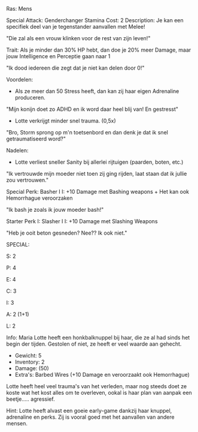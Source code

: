 Ras: Mens

Special Attack: Genderchanger
	Stamina Cost: 2
	Description: Je kan een specifiek deel van je tegenstander aanvallen met Melee!

"Die zal als een vrouw klinken voor de rest van zijn leven!"

Trait: Als je minder dan 30% HP hebt, dan doe je 20% meer Damage, maar jouw Intelligence en Perceptie gaan naar 1

"Ik dood iedereen die zegt dat je niet kan delen door 0!"

Voordelen:

- Als ze meer dan 50 Stress heeft, dan kan zij haar eigen Adrenaline produceren.

"Mijn konijn doet zo ADHD en ik word daar heel blij van! En gestresst"

- Lotte verkrijgt minder snel trauma. (0,5x)

"Bro, Storm sprong op m'n toetsenbord en dan denk je dat ik snel getraumatiseerd word?"

Nadelen:

- Lotte verliest sneller Sanity bij allerlei rijtuigen (paarden, boten, etc.)

"Ik vertrouwde mijn moeder niet toen zij ging rijden, laat staan dat ik jullie zou vertrouwen."

Special Perk: Basher I
	I: +10 Damage met Bashing weapons
	+ Het kan ook Hemorrhague veroorzaken

"Ik bash je zoals ik jouw moeder bash!"

Starter Perk I: 
	Slasher I
	I: +10 Damage met Slashing Weapons

"Heb je ooit beton gesneden? Nee?? Ik ook niet."

SPECIAL:

S: 2

P: 4

E: 4

C: 3

I: 3

A: 2 (1+1)

L: 2

Info:
Maria
Lotte heeft een honkbalknuppel bij haar, die ze al had sinds het begin der tijden. Gestolen of niet, ze heeft er veel waarde aan gehecht.

- Gewicht: 5
- Inventory: 2
- Damage: (50)
- Extra's: Barbed Wires (+10 Damage en veroorzaakt ook Hemorrhague)

Lotte heeft heel veel trauma's van het verleden, maar nog steeds doet ze koste wat het kost alles om te overleven, ookal is haar  plan van aanpak een beetje..... agressief.

Hint: Lotte heeft alvast een goeie early-game dankzij haar knuppel, adrenaline en perks. Zij is vooral goed met het aanvallen van andere mensen.

